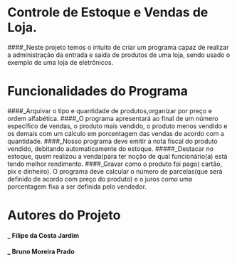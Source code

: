 # Controle de Estoque e Vendas de Loja.
####_Neste projeto temos o intuito de criar um programa capaz de realizar a administração da entrada e saída de produtos de uma loja, sendo usado o exemplo de uma loja de eletrônicos.

# Funcionalidades do Programa
####_Arquivar o tipo e quantidade de produtos,organizar por preço e ordem alfabética. 
####_O programa apresentará ao final de um número específico de vendas, o produto mais vendido, o produto menos vendido e os demais com um cálculo em porcentagem das vendas de acordo com a quantidade.
####_Nosso programa deve emitir a nota fiscal do produto vendido, debitando automaticamente do estoque. 
#####_Destacar no estoque, quem realizou a venda(para ter noção de qual funcionário(a) está tendo melhor rendimento.
####_Gravar como o produto foi pago( cartão, pix e dinheiro).
O programa deve calcular o número de parcelas(que será definido de acordo com preço do produto) e o juros como uma porcentagem fixa a ser definida pelo vendedor.

# Autores do Projeto
#### _ Filipe da Costa Jardim
#### _ Bruno Moreira Prado
